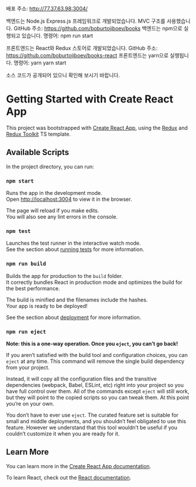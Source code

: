 배포 주소:
http://77.37.63.98:3004/

백엔드는 Node.js Express.js 프레임워크로 개발되었습니다.
MVC 구조를 사용했습니다.
GitHub 주소:
https://github.com/boburtojiboev/books
백엔드는 npm으로 실행되고 있습니다.
명령어: npm run start

프론트엔드는 React와 Redux 스토어로 개발되었습니다.
GitHub 주소:
https://github.com/boburtojiboev/books-react
프론트엔드는 yarn으로 실행됩니다.
명령어: yarn
yarn start

소스 코드가 공개되어 있으니 확인해 보시기 바랍니다.



# Getting Started with Create React App

This project was bootstrapped with [Create React App](https://github.com/facebook/create-react-app), using the [Redux](https://redux.js.org/) and [Redux Toolkit](https://redux-toolkit.js.org/) TS template.

## Available Scripts

In the project directory, you can run:

### `npm start`

Runs the app in the development mode.\
Open [http://localhost:3004](http://localhost:3004) to view it in the browser.

The page will reload if you make edits.\
You will also see any lint errors in the console.

### `npm test`

Launches the test runner in the interactive watch mode.\
See the section about [running tests](https://facebook.github.io/create-react-app/docs/running-tests) for more information.

### `npm run build`

Builds the app for production to the `build` folder.\
It correctly bundles React in production mode and optimizes the build for the best performance.

The build is minified and the filenames include the hashes.\
Your app is ready to be deployed!

See the section about [deployment](https://facebook.github.io/create-react-app/docs/deployment) for more information.

### `npm run eject`

**Note: this is a one-way operation. Once you `eject`, you can’t go back!**

If you aren’t satisfied with the build tool and configuration choices, you can `eject` at any time. This command will remove the single build dependency from your project.

Instead, it will copy all the configuration files and the transitive dependencies (webpack, Babel, ESLint, etc) right into your project so you have full control over them. All of the commands except `eject` will still work, but they will point to the copied scripts so you can tweak them. At this point you’re on your own.

You don’t have to ever use `eject`. The curated feature set is suitable for small and middle deployments, and you shouldn’t feel obligated to use this feature. However we understand that this tool wouldn’t be useful if you couldn’t customize it when you are ready for it.

## Learn More

You can learn more in the [Create React App documentation](https://facebook.github.io/create-react-app/docs/getting-started).

To learn React, check out the [React documentation](https://reactjs.org/).
